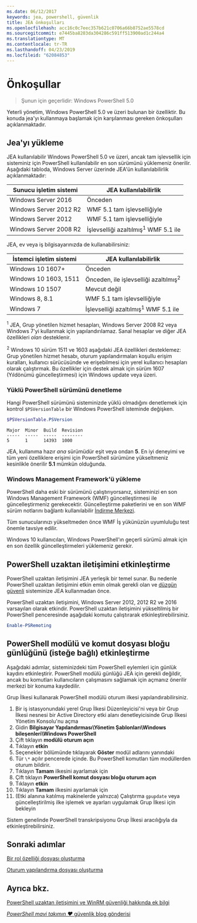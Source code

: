 ```yaml
---
ms.date: 06/12/2017
keywords: jea, powershell, güvenlik
title: JEA önkoşulları
ms.openlocfilehash: acc16c0c7eec357b621c0706a66b8752ae5578cd
ms.sourcegitcommit: e7445ba8203da304286c591ff513900ad1c244a4
ms.translationtype: MT
ms.contentlocale: tr-TR
ms.lasthandoff: 04/23/2019
ms.locfileid: "62084853"
---
```

# <a name="prerequisites"></a>Önkoşullar

> Şunun için geçerlidir: Windows PowerShell 5.0

Yeterli yönetim, Windows PowerShell 5.0 ve üzeri bulunan bir özelliktir.
Bu konuda jea'yı kullanmaya başlamak için karşılanması gereken önkoşulları açıklanmaktadır.

## <a name="install-jea"></a>Jea'yı yükleme

JEA kullanılabilir Windows PowerShell 5.0 ve üzeri, ancak tam işlevsellik için sisteminiz için PowerShell kullanılabilir en son sürümünü yüklemeniz önerilir.
Aşağıdaki tabloda, Windows Server üzerinde JEA'ün kullanılabilirlik açıklanmaktadır:

Sunucu işletim sistemi   | JEA kullanılabilirlik
--------------------------|--------------------------------
Windows Server 2016       | Önceden
Windows Server 2012 R2    | WMF 5.1 tam işlevselliğiyle
Windows Server 2012       | WMF 5.1 tam işlevselliğiyle
Windows Server 2008 R2    | İşlevselliği azaltılmış<sup>1</sup> WMF 5.1 ile

JEA, ev veya iş bilgisayarınızda de kullanabilirsiniz:

İstemci işletim sistemi   | JEA kullanılabilirlik
--------------------------|-----------------------------------------------------
Windows 10 1607+          | Önceden
Windows 10 1603, 1511     | Önceden, ile işlevselliği azaltılmış<sup>2</sup>
Windows 10 1507           | Mevcut değil
Windows 8, 8.1            | WMF 5.1 tam işlevselliğiyle
Windows 7                 | İşlevselliği azaltılmış<sup>1</sup> WMF 5.1 ile

<sup>1</sup> JEA, Grup yönetilen hizmet hesapları, Windows Server 2008 R2 veya Windows 7'yi kullanmak için yapılandırılamaz.
Sanal hesaplar ve diğer JEA özellikleri *olan* desteklenir.

<sup>2</sup> Windows 10 sürüm 1511 ve 1603 aşağıdaki JEA özellikleri desteklemez: Grup yönetilen hizmet hesabı, oturum yapılandırmaları koşullu erişim kuralları, kullanıcı sürücüsünde ve erişebilmesi için yerel kullanıcı hesapları olarak çalıştırmak.
Bu özellikler için destek almak için sürüm 1607 (Yıldönümü güncelleştirmesi) için Windows update veya üzeri.

### <a name="check-which-version-of-powershell-is-installed"></a>Yüklü PowerShell sürümünü denetleme

Hangi PowerShell sürümünü sisteminizde yüklü olmadığını denetlemek için kontrol `$PSVersionTable` bir Windows PowerShell isteminde değişken.

```powershell
$PSVersionTable.PSVersion
```

```output
Major  Minor  Build  Revision
-----  -----  -----  --------
5      1      14393  1000
```

JEA, kullanıma hazır *ana* sürümüdür eşit veya ondan **5**.
En iyi deneyimi ve tüm yeni özelliklere erişimi için PowerShell sürümüne yükseltmeniz kesinlikle önerilir **5.1** mümkün olduğunda.

### <a name="install-windows-management-framework"></a>Windows Management Framework'ü yükleme

PowerShell daha eski bir sürümünü çalıştırıyorsanız, sisteminizi en son Windows Management Framework (WMF) güncelleştirmesi ile güncelleştirmeniz gerekecektir.
Güncelleştirme paketlerini ve en son WMF sürüm notlarını bağlantı kullanılabilir [İndirme Merkezi](https://blogs.msdn.microsoft.com/powershell/2016/02/24/windows-management-framework-wmf-5-0-rtm-packages-has-been-republished/).

Tüm sunucularınızı yükseltmeden önce WMF İş yükünüzün uyumluluğu test önemle tavsiye edilir.

Windows 10 kullanıcıları, Windows PowerShell'ın geçerli sürümü almak için en son özellik güncelleştirmeleri yüklemeniz gerekir.

## <a name="enable-powershell-remoting"></a>PowerShell uzaktan iletişimini etkinleştirme

PowerShell uzaktan iletişimini JEA yerleşik bir temel sunar.
Bu nedenle PowerShell uzaktan iletişimini etkin emin olmak gerekli olan ve [düzgün güvenli](/powershell/scripting/setup/winrmsecurity) sisteminize JEA kullanmadan önce.

PowerShell uzaktan iletişimini, Windows Server 2012, 2012 R2 ve 2016 varsayılan olarak etkindir.
PowerShell uzaktan iletişimini yükseltilmiş bir PowerShell penceresinde aşağıdaki komutu çalıştırarak etkinleştirebilirsiniz.

```powershell
Enable-PSRemoting
```

## <a name="enable-powershell-module-and-script-block-logging-optional"></a>PowerShell modülü ve komut dosyası bloğu günlüğünü (isteğe bağlı) etkinleştirme

Aşağıdaki adımlar, sisteminizdeki tüm PowerShell eylemleri için günlük kaydını etkinleştirir.
PowerShell modülü günlüğü JEA için gerekli değildir, ancak bu komutları kullanıcıların çalışmasını sağlamak için açmanız önerilir merkezi bir konuma kaydedilir.

Grup İlkesi kullanarak PowerShell modülü oturum ilkesi yapılandırabilirsiniz.

1. Bir iş istasyonundaki yerel Grup İlkesi Düzenleyicisi'ni veya bir Grup İlkesi nesnesi bir Active Directory etki alanı denetleyicisinde Grup İlkesi Yönetim Konsolu'nu açma
2. Gidin **Bilgisayar Yapılandırması\\Yönetim Şablonları\\Windows bileşenleri\\Windows PowerShell**
3. Çift tıklayın **modülü oturum açın**
4. Tıklayın **etkin**
5. Seçenekler bölümünde tıklayarak **Göster** modül adlarını yanındaki
6. Tür `\*` açılır pencerede içinde. Bu PowerShell komutları tüm modüllerden oturum bildirir.
7. Tıklayın **Tamam** ilkesini ayarlamak için
8. Çift tıklayın **PowerShell komut dosyası bloğu oturum açın**
9. Tıklayın **etkin**
10. Tıklayın **Tamam** ilkesini ayarlamak için
11. (Etki alanına katılmış makinelerde yalnızca) Çalıştırma `gpupdate` veya güncelleştirilmiş ilke işlemek ve ayarları uygulamak Grup İlkesi için bekleyin

Sistem genelinde PowerShell transkripsiyonu Grup İlkesi aracılığıyla da etkinleştirebilirsiniz.

## <a name="next-steps"></a>Sonraki adımlar

[Bir rol özelliği dosyası oluşturma](role-capabilities.md)

[Oturum yapılandırma dosyası oluşturma](session-configurations.md)

## <a name="see-also"></a>Ayrıca bkz.

[PowerShell uzaktan iletişimini ve WinRM güvenliği hakkında ek bilgi](/powershell/scripting/setup/winrmsecurity)

[*PowerShell mavi takımın ♥* güvenlik blog gönderisi](https://blogs.msdn.microsoft.com/powershell/2015/06/09/powershell-the-blue-team/)